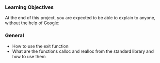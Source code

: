 ### Learning Objectives
At the end of this project, you are expected to be able to explain to anyone, without the help of Google:

### General
- How to use the exit function
- What are the functions calloc and realloc from the standard library and how to use them
